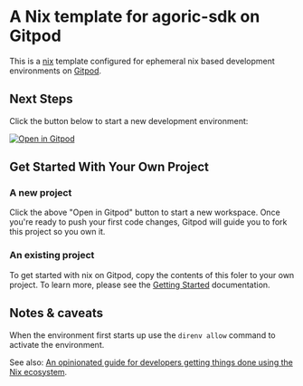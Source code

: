 # A Nix template for agoric-sdk on Gitpod

This is a [nix](https://nixos.org/manual/nix/stable/) template configured for ephemeral nix based development environments on [Gitpod](https://www.gitpod.io/).

## Next Steps

Click the button below to start a new development environment:

[![Open in Gitpod](https://gitpod.io/button/open-in-gitpod.svg)](https://gitpod.io/#https://github.com/dckc/agoric-gitpod-nix)

## Get Started With Your Own Project

### A new project

Click the above "Open in Gitpod" button to start a new workspace. Once you're ready to push your first code changes, Gitpod will guide you to fork this project so you own it.

### An existing project

To get started with nix on Gitpod, copy the contents of this foler to your own project. To learn more, please see the [Getting Started](https://www.gitpod.io/docs/getting-started) documentation.

## Notes & caveats

When the environment first starts up use the `direnv allow` command to activate the environment.

See also: [An opinionated guide for developers getting things done using the Nix ecosystem](https://nix.dev/).
